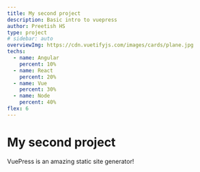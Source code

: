 ```yaml
---
title: My second project
description: Basic intro to vuepress
author: Preetish HS
type: project
# sidebar: auto
overviewImg: https://cdn.vuetifyjs.com/images/cards/plane.jpg
techs:
  - name: Angular
    percent: 10%
  - name: React
    percent: 20%
  - name: Vue
    percent: 30%
  - name: Node
    percent: 40%
flex: 6
---
```


# My second project

VuePress is an amazing static site generator!
